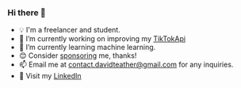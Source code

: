 ### Hi there 👋
- 💡 I'm a freelancer and student.
- 🔭 I’m currently working on improving my [TikTokApi](https://github.com/davidteather/TikTok-Api)
- 🌱 I’m currently learning machine learning.
- 😊 Consider [sponsoring](https://github.com/sponsors/davidteather) me, thanks!
- 📫 Email me at contact.davidteather@gmail.com for any inquiries.
- 🐧 Visit my [LinkedIn](https://www.linkedin.com/in/davidteather/)
